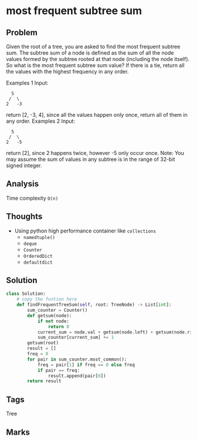 # most frequent subtree sum

## Problem

Given the root of a tree, you are asked to find the most frequent subtree sum. The subtree sum of a node is defined as the sum of all the node values formed by the subtree rooted at that node \(including the node itself\). So what is the most frequent subtree sum value? If there is a tie, return all the values with the highest frequency in any order.

Examples 1 Input:

```text
  5
 /  \
2   -3
```

return \[2, -3, 4\], since all the values happen only once, return all of them in any order. Examples 2 Input:

```text
  5
 /  \
2   -5
```

return \[2\], since 2 happens twice, however -5 only occur once. Note: You may assume the sum of values in any subtree is in the range of 32-bit signed integer.

## Analysis

Time complexity `O(n)`

## Thoughts

* Using python high performance container like `collections`
  * `namedtuple()`
  * `deque`
  * `Counter`
  * `OrderedDict`
  * `defaultdict`

## Solution

```python
class Solution:
    # copy the funtion here
    def findFrequentTreeSum(self, root: TreeNode) -> List[int]:
        sum_counter = Counter()
        def getsum(node):
            if not node:
                return 0
            current_sum = node.val + getsum(node.left) + getsum(node.right)
            sum_counter[current_sum] += 1
        getsum(root)
        result = []
        freq = 0
        for pair in sum_counter.most_common():
            freq = pair[1] if freq == 0 else freq 
            if pair == freq:
                result.append(pair[0])
        return result
```


## Tags
Tree

## Marks

